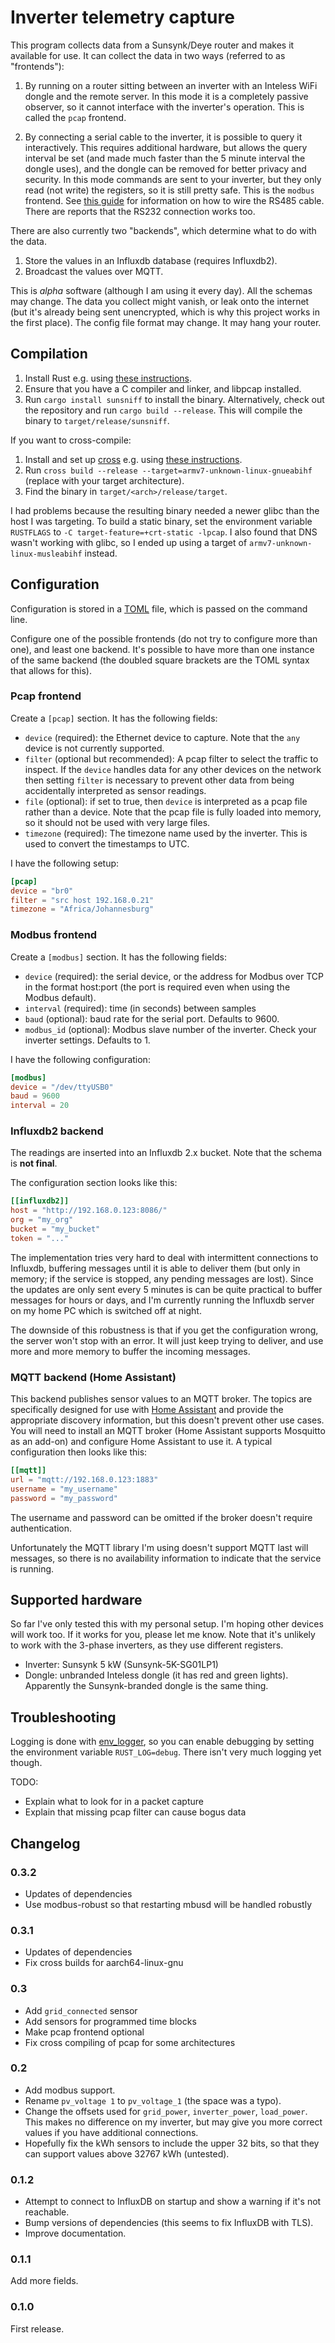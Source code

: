 # Inverter telemetry capture

This program collects data from a Sunsynk/Deye router and makes it available
for use. It can collect the data in two ways (referred to as "frontends"):

1. By running on a router sitting between an inverter with an
Inteless WiFi dongle and the remote server. In this mode it is a completely
passive observer, so it cannot interface with the inverter's operation. This is
called the `pcap` frontend.

2. By connecting a serial cable to the inverter, it is possible to query it
interactively. This requires additional hardware, but allows the query
interval be set (and made much faster than the 5 minute interval the dongle
uses), and the dongle can be removed for better privacy and security. In this
mode commands are sent to your inverter, but they only read (not write) the
registers, so it is still pretty safe. This is the `modbus` frontend. See
[this guide](https://kellerza.github.io/sunsynk/guide/deployment-options) for
information on how to wire the RS485 cable. There are reports that the RS232
connection works too.

There are also currently two "backends", which determine what to do with the
data.

1. Store the values in an Influxdb database (requires Influxdb2).
2. Broadcast the values over MQTT.

This is *alpha* software (although I am using it every day). All the schemas may
change. The data you collect might vanish, or leak onto the internet (but it's
already being sent unencrypted, which is why this project works in the first
place). The config file format may change. It may hang your router.

## Compilation

1. Install Rust e.g. using [these instructions](https://www.rust-lang.org/learn/get-started).
2. Ensure that you have a C compiler and linker, and libpcap installed.
3. Run `cargo install sunsniff` to install the binary. Alternatively,
   check out the repository and run `cargo build --release`. This will compile
   the binary to `target/release/sunsniff`.

If you want to cross-compile:

1. Install and set up [cross](https://github.com/cross-rs/cross) e.g. using
   [these
   instructions](https://github.com/cross-rs/cross/wiki/Getting-Started).
2. Run `cross build --release --target=armv7-unknown-linux-gnueabihf` (replace
   with your target architecture).
3. Find the binary in `target/<arch>/release/target`.

I had problems because the resulting binary needed a newer glibc than the host
I was targeting. To build a static binary, set the environment variable
`RUSTFLAGS` to `-C target-feature=+crt-static -lpcap`. I also found that DNS
wasn't working with glibc, so I ended up using a target of
`armv7-unknown-linux-musleabihf` instead.

## Configuration

Configuration is stored in a [TOML](https://toml.io/) file, which is passed on
the command line.

Configure one of the possible frontends (do not try to configure more
than one), and least one backend. It's possible to have more than one instance
of the same backend (the doubled square brackets are the TOML syntax that
allows for this).

### Pcap frontend

Create a `[pcap]` section. It has the following fields:

- `device` (required): the Ethernet device to capture. Note that the `any`
  device is not currently supported.
- `filter` (optional but recommended): A pcap filter to select the traffic to
  inspect. If the `device` handles data for any other devices on the network
  then setting `filter` is necessary to prevent other data from being
  accidentally interpreted as sensor readings.
- `file` (optional): if set to true, then `device` is interpreted as a pcap
  file rather than a device. Note that the pcap file is fully loaded into
  memory, so it should not be used with very large files.
- `timezone` (required): The timezone name used by the inverter. This is used
  to convert the timestamps to UTC.

I have the following setup:
```toml
[pcap]
device = "br0"
filter = "src host 192.168.0.21"
timezone = "Africa/Johannesburg"
```

### Modbus frontend

Create a `[modbus]` section. It has the following fields:

- `device` (required): the serial device, or the address for Modbus over TCP
  in the format host:port (the port is required even when using the Modbus
  default).
- `interval` (required): time (in seconds) between samples
- `baud` (optional): baud rate for the serial port. Defaults to 9600.
- `modbus_id` (optional): Modbus slave number of the inverter. Check your
  inverter settings. Defaults to 1.

I have the following configuration:

```toml
[modbus]
device = "/dev/ttyUSB0"
baud = 9600
interval = 20
```

### Influxdb2 backend

The readings are inserted into an Influxdb 2.x bucket. Note that the schema is
**not final**.

The configuration section looks like this:
```toml
[[influxdb2]]
host = "http://192.168.0.123:8086/"
org = "my_org"
bucket = "my_bucket"
token = "..."
```

The implementation tries very hard to deal with intermittent connections to
Influxdb, buffering messages until it is able to deliver them (but only in
memory; if the service is stopped, any pending messages are lost). Since the
updates are only sent every 5 minutes is can be quite practical to buffer
messages for hours or days, and I'm currently running the Influxdb server on
my home PC which is switched off at night.

The downside of this robustness is that if you get the configuration wrong,
the server won't stop with an error. It will just keep trying to deliver, and
use more and more memory to buffer the incoming messages.

### MQTT backend (Home Assistant)

This backend publishes sensor values to an MQTT broker. The topics are
specifically designed for use with [Home
Assistant](https://www.home-assistant.io/) and provide the appropriate
discovery information, but this doesn't prevent other use cases. You will need
to install an MQTT broker (Home Assistant supports Mosquitto as an add-on) and
configure Home Assistant to use it. A typical configuration then looks like
this:
```toml
[[mqtt]]
url = "mqtt://192.168.0.123:1883"
username = "my_username"
password = "my_password"
```
The username and password can be omitted if the broker doesn't require
authentication.

Unfortunately the MQTT library I'm using doesn't support MQTT
last will messages, so there is no availability information to indicate that
the service is running.

## Supported hardware

So far I've only tested this with my personal setup. I'm hoping other devices
will work too. If it works for you, please let me know. Note that it's unlikely
to work with the 3-phase inverters, as they use different registers.

- Inverter: Sunsynk 5 kW (Sunsynk-5K-SG01LP1)
- Dongle: unbranded Inteless dongle (it has red and green lights). Apparently
  the Sunsynk-branded dongle is the same thing.

## Troubleshooting

Logging is done with
[env_logger](https://docs.rs/env_logger/latest/env_logger/), so you can
enable debugging by setting the environment variable `RUST_LOG=debug`. There
isn't very much logging yet though.

TODO:
- Explain what to look for in a packet capture
- Explain that missing pcap filter can cause bogus data

## Changelog

### 0.3.2

- Updates of dependencies
- Use modbus-robust so that restarting mbusd will be handled robustly

### 0.3.1

- Updates of dependencies
- Fix cross builds for aarch64-linux-gnu

### 0.3

- Add `grid_connected` sensor
- Add sensors for programmed time blocks
- Make pcap frontend optional
- Fix cross compiling of pcap for some architectures

### 0.2

- Add modbus support.
- Rename `pv_voltage 1` to `pv_voltage_1` (the space was a typo).
- Change the offsets used for `grid_power`, `inverter_power`, `load_power`.
  This makes no difference on my inverter, but may give you more correct
  values if you have additional connections.
- Hopefully fix the kWh sensors to include the upper 32 bits, so that they
  can support values above 32767 kWh (untested).

### 0.1.2

- Attempt to connect to InfluxDB on startup and show a warning if it's not
  reachable.
- Bump versions of dependencies (this seems to fix InfluxDB with TLS).
- Improve documentation.

### 0.1.1

Add more fields.

### 0.1.0

First release.
